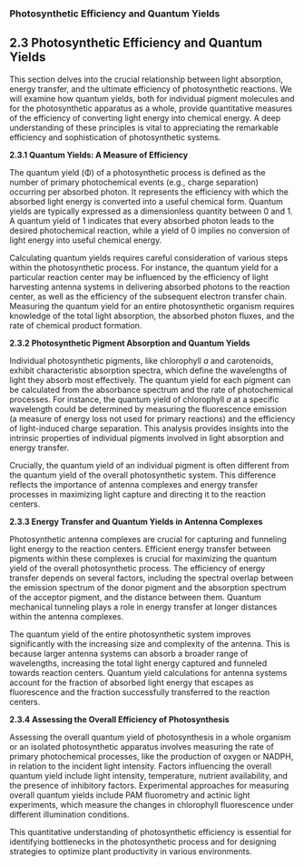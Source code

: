### Photosynthetic Efficiency and Quantum Yields

## 2.3 Photosynthetic Efficiency and Quantum Yields

This section delves into the crucial relationship between light absorption, energy transfer, and the ultimate efficiency of photosynthetic reactions.  We will examine how quantum yields, both for individual pigment molecules and for the photosynthetic apparatus as a whole, provide quantitative measures of the efficiency of converting light energy into chemical energy.  A deep understanding of these principles is vital to appreciating the remarkable efficiency and sophistication of photosynthetic systems.

**2.3.1 Quantum Yields: A Measure of Efficiency**

The quantum yield (Φ) of a photosynthetic process is defined as the number of primary photochemical events (e.g., charge separation) occurring per absorbed photon.  It represents the efficiency with which the absorbed light energy is converted into a useful chemical form.  Quantum yields are typically expressed as a dimensionless quantity between 0 and 1.  A quantum yield of 1 indicates that every absorbed photon leads to the desired photochemical reaction, while a yield of 0 implies no conversion of light energy into useful chemical energy.

Calculating quantum yields requires careful consideration of various steps within the photosynthetic process.  For instance, the quantum yield for a particular reaction center may be influenced by the efficiency of light harvesting antenna systems in delivering absorbed photons to the reaction center, as well as the efficiency of the subsequent electron transfer chain.  Measuring the quantum yield for an entire photosynthetic organism requires knowledge of the total light absorption, the absorbed photon fluxes, and the rate of chemical product formation.


**2.3.2 Photosynthetic Pigment Absorption and Quantum Yields**

Individual photosynthetic pigments, like chlorophyll <em>a</em> and carotenoids, exhibit characteristic absorption spectra, which define the wavelengths of light they absorb most effectively.  The quantum yield for each pigment can be calculated from the absorbance spectrum and the rate of photochemical processes.  For instance, the quantum yield of chlorophyll <em>a</em> at a specific wavelength could be determined by measuring the fluorescence emission (a measure of energy loss not used for primary reactions) and the efficiency of light-induced charge separation.  This analysis provides insights into the intrinsic properties of individual pigments involved in light absorption and energy transfer.

Crucially, the quantum yield of an individual pigment is often different from the quantum yield of the overall photosynthetic system.  This difference reflects the importance of antenna complexes and energy transfer processes in maximizing light capture and directing it to the reaction centers.


**2.3.3 Energy Transfer and Quantum Yields in Antenna Complexes**

Photosynthetic antenna complexes are crucial for capturing and funneling light energy to the reaction centers.  Efficient energy transfer between pigments within these complexes is crucial for maximizing the quantum yield of the overall photosynthetic process.  The efficiency of energy transfer depends on several factors, including the spectral overlap between the emission spectrum of the donor pigment and the absorption spectrum of the acceptor pigment, and the distance between them.  Quantum mechanical tunneling plays a role in energy transfer at longer distances within the antenna complexes.

The quantum yield of the entire photosynthetic system improves significantly with the increasing size and complexity of the antenna.  This is because larger antenna systems can absorb a broader range of wavelengths, increasing the total light energy captured and funneled towards reaction centers.  Quantum yield calculations for antenna systems account for the fraction of absorbed light energy that escapes as fluorescence and the fraction successfully transferred to the reaction centers.


**2.3.4 Assessing the Overall Efficiency of Photosynthesis**

Assessing the overall quantum yield of photosynthesis in a whole organism or an isolated photosynthetic apparatus involves measuring the rate of primary photochemical processes, like the production of oxygen or NADPH, in relation to the incident light intensity.  Factors influencing the overall quantum yield include light intensity, temperature, nutrient availability, and the presence of inhibitory factors.  Experimental approaches for measuring overall quantum yields include PAM fluorometry and actinic light experiments, which measure the changes in chlorophyll fluorescence under different illumination conditions.

This quantitative understanding of photosynthetic efficiency is essential for identifying bottlenecks in the photosynthetic process and for designing strategies to optimize plant productivity in various environments.